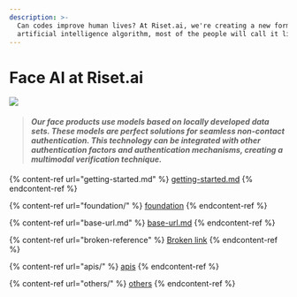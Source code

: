```yaml
---
description: >-
  Can codes improve human lives? At Riset.ai, we're creating a new form of
  artificial intelligence algorithm, most of the people will call it life.
---
```


# Face AI at Riset.ai

![](.gitbook/assets/risetai\_logo.72c56424.png)

> #### _Our face products use models based on locally developed data sets. These models are perfect solutions for seamless non-contact authentication. This technology can be integrated with other authentication factors and authentication mechanisms, creating a multimodal verification technique._

{% content-ref url="getting-started.md" %}
[getting-started.md](getting-started.md)
{% endcontent-ref %}

{% content-ref url="foundation/" %}
[foundation](foundation/)
{% endcontent-ref %}

{% content-ref url="base-url.md" %}
[base-url.md](base-url.md)
{% endcontent-ref %}

{% content-ref url="broken-reference" %}
[Broken link](broken-reference)
{% endcontent-ref %}

{% content-ref url="apis/" %}
[apis](apis/)
{% endcontent-ref %}

{% content-ref url="others/" %}
[others](others/)
{% endcontent-ref %}
